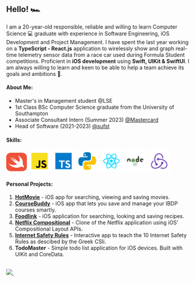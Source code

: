 ## Hello! 🏎

I am a 20-year-old responsible, reliable and willing to learn Computer Science 💻 graduate with experience in Software Engineering, iOS Development and Project Management. I have spent the last year working on a **TypeScript - React.js** application to wirelessly show and graph real-time telemetry sensor data from a race car used during Formula Student competitions. Proficient in **iOS development** using **Swift, UIKit & SwiftUI**. I am always willing to learn and keen to be able to help a team achieve its goals and ambitions 🙂. 

#### About Me: 
* Master's in Management student @LSE
* 1st Class BSc Computer Science graduate from the University of Southampton
* Associate Consultant Intern (Summer 2023) [@Mastercard](https://github.com/Mastercard)
* Head of Software (2021-2023) [@sufst](https://github.com/sufst)

#### Skills:
<div> 
  <img src="./logos/swift-icon.svg" width=55>
  <img src="./logos/javascript.svg" width=60>
  <img src="./logos/typescript.svg" width=60>
  <img src="./logos/python.svg" width=60>
  <img src="./logos/react.svg" width=60>
  <img src="./logos/nodejs.svg" width=60>
  <img src="./logos/redux.svg" width=60>
</div>

#### Personal Projects: 
1. **[HotMovie](https://github.com/AndreasDemenagas/HotelMovieApp)** - iOS app for searching, viewing and saving movies. 
2. **[CourseBuddy](https://github.com/AndreasDemenagas/CourseBuddy)** - iOS app that lets you save and manage your IBDP courses smartly. 
3. **[Foodlink](https://github.com/AndreasDemenagas/Foodlink)** - iOS application for searching, looking and saving recipes. 
4. **[Netflix Compositional](https://github.com/AndreasDemenagas/Netflix-Compositional)** - Clone of the Netflix application using iOS' Compositional Layout APIs.
5. **[Internet Safety Rules](https://github.com/AndreasDemenagas/InternetSafetyRules)** - Interactive app to teach the 10 Internet Safety Rules as descibed by the Greek CSIi.
6. **TodoMaster** - Simple todo list application for iOS devices. Built with UIKit and CoreData. 


<br/>

<a href="https://www.linkedin.com/in/andreas-demenagas-1783971b9/">
    <img src="https://img.shields.io/badge/linkedin-%230077B5.svg?&style=for-the-badge&logo=linkedin&logoColor=white" />
</a>&nbsp;&nbsp;
